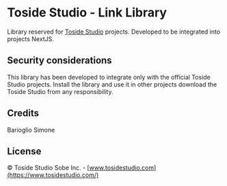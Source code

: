Toside Studio - Link Library
=========
Library reserved for [Toside Studio](https://www.tosidestudio.com/) projects. Developed to be integrated into projects
NextJS.

Security considerations
-----------------------
This library has been developed to integrate only with the official Toside Studio projects. Install the library and use it
in other projects download the Toside Studio from any responsibility.

Credits
-------
Barioglio Simone

License
-------
&copy; Toside Studio Sobe Inc. - [www.tosidestudio.com](https://www.tosidestudio.com/)
